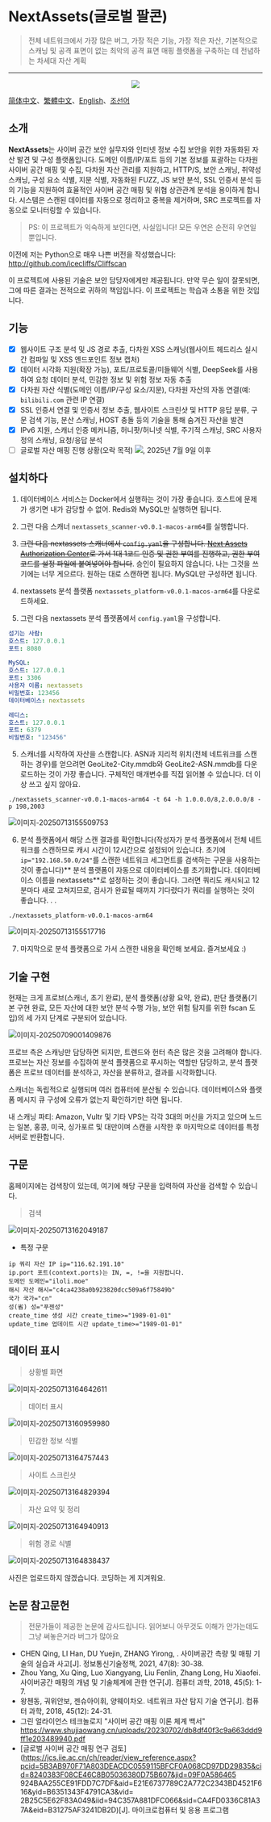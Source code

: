 # NextAssets(글로벌 팔콘)

> 전체 네트워크에서 가장 많은 버그, 가장 적은 기능, 가장 적은 자산, 기본적으로 스캐닝 및 공격 표면이 없는 최악의 공격 표면 매핑 플랫폼을 구축하는 데 전념하는 차세대 자산 계획

---

<div align="center">  
    <img src="./assets/不安です.png"> 
</div> 

[简体中文](./README.md)、[繁體中文](./README-zh-TW.md)、[English](./README-en-US.md)、[조선어](./README-ko-KP.md)

## 소개

**NextAssets**는 사이버 공간 보안 실무자와 인터넷 정보 수집 보안을 위한 자동화된 자산 발견 및 구성 플랫폼입니다. 도메인 이름/IP/포트 등의 기본 정보를 포괄하는 다차원 사이버 공간 매핑 및 수집, 다차원 자산 관리를 지원하고, HTTP/S, 보안 스캐닝, 취약성 스캐닝, 구성 요소 식별, 지문 식별, 자동화된 FUZZ, JS 보안 분석, SSL 인증서 분석 등의 기능을 지원하여 효율적인 사이버 공간 매핑 및 위협 상관관계 분석을 용이하게 합니다. 시스템은 스캔된 데이터를 자동으로 정리하고 중복을 제거하며, SRC 프로젝트를 자동으로 모니터링할 수 있습니다.

> PS: 이 프로젝트가 익숙하게 보인다면, 사실입니다! 모든 우연은 순전히 우연일 뿐입니다.

이전에 저는 Python으로 매우 나쁜 버전을 작성했습니다: http://github.com/icecliffs/Cliffscan

<div 정렬="중앙">
<p>이 프로젝트에 사용된 기술은 보안 담당자에게만 제공됩니다. 만약 무슨 일이 잘못되면, 그에 따른 결과는 전적으로 귀하의 책임입니다. 이 프로젝트는 학습과 소통을 위한 것입니다.
</div>


## 기능

- [x] 웹사이트 구조 분석 및 JS 경로 추출, 다차원 XSS 스캐닝(웹사이트 헤드리스 실시간 컴파일 및 XSS 엔드포인트 정보 캡처)
- [x] 데이터 시각화 지원(확장 가능), 포트/프로토콜/미들웨어 식별, DeepSeek를 사용하여 요청 데이터 분석, 민감한 정보 및 위험 정보 자동 추출
- [x] 다차원 자산 식별(도메인 이름/IP/구성 요소/지문), 다차원 자산의 자동 연결(예: `bilibili.com` 관련 IP 연결)
- [x] SSL 인증서 연결 및 인증서 정보 추출, 웹사이트 스크린샷 및 HTTP 응답 분류, 구문 검색 기능, 분산 스캐닝, HOST 충돌 등의 기술을 통해 숨겨진 자산을 발견
- [x] IPv6 지원, 스캐너 인증 메커니즘, 허니팟/허니넷 식별, 주기적 스캐닝, SRC 사용자 정의 스캐닝, 요청/응답 분석
- [ ] 글로벌 자산 매핑 진행 상황(오락 목적) <img src="https://img.shields.io/badge/%E8%BF%9B%E5%BA%A6-0.80%25(30000000/3706585103)-brightgreen)"/>, 2025년 7월 9일 이후

## 설치하다

1. 데이터베이스 서비스는 Docker에서 실행하는 것이 가장 좋습니다. 호스트에 문제가 생기면 내가 감당할 수 없어. Redis와 MySQL만 실행하면 됩니다.
2. 그런 다음 스캐너 `nextassets_scanner-v0.0.1-macos-arm64`를 실행합니다.
3. ~~그런 다음 nextassets 스캐너에서 `config.yaml`을 구성합니다. [Next Assets Authorization Center](https://nextassets.iloli.moe)로 가서 1대 1코드 인증 및 권한 부여를 진행하고, 권한 부여 코드를 설정 파일에 붙여넣어야 합니다~~. 승인이 필요하지 않습니다. 나는 그것을 쓰기에는 너무 게으르다. 원하는 대로 스캔하면 됩니다. MySQL만 구성하면 됩니다.

4. nextassets 분석 플랫폼 `nextassets_platform-v0.0.1-macos-arm64`를 다운로드하세요.
5. 그런 다음 nextassets 분석 플랫폼에서 `config.yaml`을 구성합니다.

```yaml
섬기는 사람:
호스트: 127.0.0.1
포트: 8080

MySQL:
호스트: 127.0.0.1
포트: 3306
사용자 이름: nextassets
비밀번호: 123456
데이터베이스: nextassets

레디스:
호스트: 127.0.0.1
포트: 6379
비밀번호: "123456"
```

5. 스캐너를 시작하여 자산을 스캔합니다. ASN과 지리적 위치(전체 네트워크를 스캔하는 경우)를 얻으려면 GeoLite2-City.mmdb와 GeoLite2-ASN.mmdb를 다운로드하는 것이 가장 좋습니다. 구체적인 매개변수를 직접 읽어볼 수 있습니다. 더 이상 쓰고 싶지 않아요.

```
./nextassets_scanner-v0.0.1-macos-arm64 -t 64 -h 1.0.0.0/8,2.0.0.0/8 -p 198,2003
```

![이미지-20250713155509753](./assets/image-20250713155509753.png)

6. 분석 플랫폼에서 해당 스캔 결과를 확인합니다(작성자가 분석 플랫폼에서 전체 네트워크를 스캔하므로 캐시 시간이 12시간으로 설정되어 있습니다. 초기에 `ip="192.168.50.0/24"`를 스캔한 네트워크 세그먼트를 검색하는 구문을 사용하는 것이 좋습니다)** 분석 플랫폼이 자동으로 데이터베이스를 초기화합니다. 데이터베이스 이름을 nextassets**로 설정하는 것이 좋습니다. 그러면 쿼리도 캐시되고 12분마다 새로 고쳐지므로, 검사가 완료될 때까지 기다렸다가 쿼리를 실행하는 것이 좋습니다. . .

```
./nextassets_platform-v0.0.1-macos-arm64
```

![이미지-20250713155517716](./assets/image-20250713155517716.png)

7. 마지막으로 분석 플랫폼으로 가서 스캔한 내용을 확인해 보세요. 즐겨보세요 :)

## 기술 구현

현재는 크게 프로브(스캐너, 초기 완료), 분석 플랫폼(상황 요약, 완료), 판단 플랫폼(기본 구현 완료, 모든 자산에 대한 보안 분석 수행 가능, 보안 위험 탐지를 위한 fscan 도입)의 세 가지 단계로 구분되어 있습니다.

![이미지-20250709001409876](./assets/image-20250709001409876.png)

프로브 측은 스캐닝만 담당하면 되지만, 트렌드와 헌터 측은 많은 것을 고려해야 합니다. 프로브는 자산 정보를 수집하여 분석 플랫폼으로 푸시하는 역할만 담당하고, 분석 플랫폼은 프로브 데이터를 분석하고, 자산을 분류하고, 결과를 시각화합니다.

스캐너는 독립적으로 실행되며 여러 컴퓨터에 분산될 수 있습니다. 데이터베이스와 플랫폼 메시지 큐 구성에 오류가 없는지 확인하기만 하면 됩니다.

내 스캐닝 파티: Amazon, Vultr 및 기타 VPS는 각각 3대의 머신을 가지고 있으며 노드는 일본, 홍콩, 미국, 싱가포르 및 대만이며 스캔을 시작한 후 마지막으로 데이터를 특정 서버로 반환합니다.

## 구문

홈페이지에는 검색창이 있는데, 여기에 해당 구문을 입력하여 자산을 검색할 수 있습니다.

> 검색

![이미지-20250713162049187](./assets/image-20250713162049187.png)

- 특정 구문

```배쉬
ip 쿼리 자산 IP ip="116.62.191.10"
ip.port 포트(context.ports)는 IN, =, !=을 지원합니다.
도메인 도메인="iloli.moe"
해시 자산 해시="c4ca4238a0b923820dcc509a6f75849b"
국가 국가="cn"
성(省) 성="푸젠성"
create_time 생성 시간 create_time>="1989-01-01"
update_time 업데이트 시간 update_time>="1989-01-01"
```

## 데이터 표시

> 상황별 화면

![이미지-20250713164642611](./assets/image-20250713164642611.png)

> 데이터 표시

![이미지-20250713160959980](./assets/image-20250713160959980.png)

> 민감한 정보 식별

![이미지-20250713164757443](./assets/image-20250713164757443.png)

> 사이트 스크린샷

![이미지-20250713164829394](./assets/image-20250713164829394.png)

> 자산 요약 및 정리

![이미지-20250713164940913](./assets/image-20250713164940913.png)

> 위험 경로 식별

![이미지-20250713164838437](./assets/image-20250713164838437.png)

사진은 업로드하지 않겠습니다. 코딩하는 게 지겨워요.

## 논문 참고문헌

> 전문가들이 제공한 논문에 감사드립니다. 읽어보니 아무것도 이해가 안가는데도 그냥 써놓은거라 버그가 많아요

- CHEN Qing, LI Han, DU Yuejin, ZHANG Yirong, . 사이버공간 측량 및 매핑 기술의 실습과 사고[J]. 정보통신기술정책, 2021, 47(8): 30-38.
- Zhou Yang, Xu Qing, Luo Xiangyang, Liu Fenlin, Zhang Long, Hu Xiaofei. 사이버공간 매핑의 개념 및 기술체계에 관한 연구[J]. 컴퓨터 과학, 2018, 45(5): 1-7.
- 왕첸동, 궈위안보, 젠슈아이휘, 양웨이차오. 네트워크 자산 탐지 기술 연구[J]. 컴퓨터 과학, 2018, 45(12): 24-31.
- 그린 얼라이언스 테크놀로지 "사이버 공간 매핑 이론 체계 백서" https://www.shujiaowang.cn/uploads/20230702/db8df40f3c9a663ddd9ff1e203489940.pdf
- [글로벌 사이버 공간 매핑 연구 검토](https://jcs.iie.ac.cn/ch/reader/view_reference.aspx?pcid=5B3AB970F71A803DEACDC0559115BFCF0A068CD97DD29835&cid=8240383F08CE46C8B05036380D75B607&jid=09F0A586465 924BAA255CE91FDD7C7DF&aid=E21E6737789C2A772C2343BD4521F616&yid=B6351343F4791CA3&vid= 2B25C5E62F83A049&iid=94C357A881DFC066&sid=CA4FD0336C81A37A&eid=B31275AF3241DB2D)[J]. 마이크로컴퓨터 및 응용 프로그램
